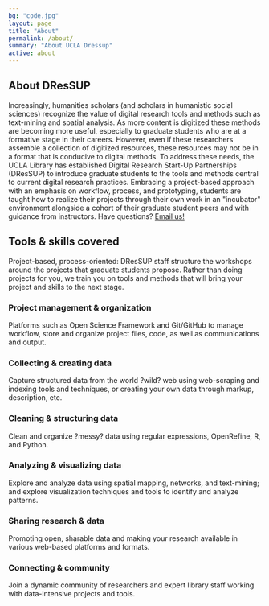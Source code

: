 ```yaml
---
bg: "code.jpg"
layout: page
title: "About"
permalink: /about/
summary: "About UCLA Dressup"
active: about
---
```


## About DResSUP

Increasingly, humanities scholars (and scholars in humanistic social sciences) recognize the value of digital research tools and methods such as text-mining and spatial analysis. As more content is digitized these methods are becoming more useful, especially to graduate students who are at a formative stage in their careers. However, even if these researchers assemble a collection of digitized resources, these resources may not be in a format that is conducive to digital methods. To address these needs, the UCLA Library has established Digital Research Start-Up Partnerships (DResSUP) to introduce graduate students to the tools and methods central to current digital research practices. Embracing a project-based approach with an emphasis on workflow, process, and prototyping, students are taught how to realize their projects through their own work in an "incubator" environment alongside a cohort of their graduate student peers and with guidance from instructors. Have questions? <a href="mailto:zoe@library.ucla.edu">Email us!</a>
## Tools & skills covered

Project-based, process-oriented: DResSUP staff structure the workshops around the projects that graduate students propose.  Rather than doing projects for you, we train you on tools and methods that will bring your project and skills to the next stage.
### Project management & organization
Platforms such as Open Science Framework and Git/GitHub to manage workflow, store and organize project files, code, as well as communications and output.
### Collecting & creating data
Capture structured data from the world ?wild? web using web-scraping and indexing tools and techniques, or creating your own data through markup, description, etc.
### Cleaning & structuring data
Clean and organize ?messy? data using regular expressions, OpenRefine, R, and Python.
### Analyzing & visualizing data
Explore and analyze data using spatial mapping, networks, and text-mining; and explore visualization techniques and tools to identify and analyze patterns.
### Sharing research & data
Promoting open, sharable data and making your research available in various web-based platforms and formats.
### Connecting & community
Join a dynamic community of researchers and expert library staff working with data-intensive projects and tools.
